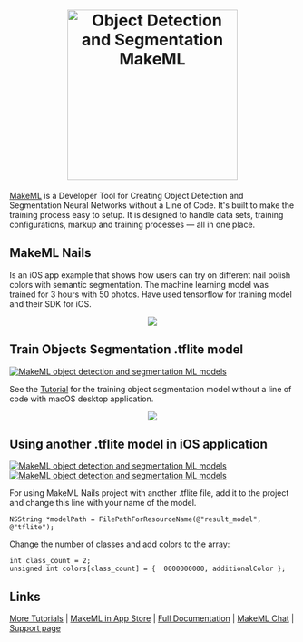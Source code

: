 <h1 align="center">
<img src="https://makeml.app/img/logo_vector.svg" width=300px href="https://makeml.app?utm_source=github&utm_medium=nails_project&utm_campaign=readme_file" alt="Object Detection and Segmentation MakeML">
</h1>

[MakeML](https://makeml.app?utm_source=github&utm_medium=nails_project&utm_campaign=readme_file) is a Developer Tool for Creating Object Detection and Segmentation Neural Networks without a Line of Code. It's built to make the training process easy to setup. It is designed to handle data sets, training configurations, markup and training processes — all in one place.

## MakeML Nails
Is an iOS app example that shows how users can try on different nail polish colors with semantic segmentation. The machine learning model was trained for 3 hours with 50 photos. Have used tensorflow for training model and their SDK for iOS.
<div align="center">
<img src="https://makeml.app/docs/assets/nails_results_MakeML_2.gif">
</div>

## Train Objects Segmentation .tflite model
[![MakeML object detection and segmentation ML models](https://img.shields.io/static/v1?label=platform&message=macOS&color=blue)](https://makeml.app)

See the [Tutorial](https://makeml.app/docs/nails_tutorial_intro?utm_source=github&utm_medium=nails_project&utm_campaign=readme_file) for the training object segmentation model without a line of code with macOS desktop application.

<div align="center">
<img src="https://makeml.app/docs/assets/nails_adding_annotations.gif">
</div>

## Using another .tflite model in iOS application
[![MakeML object detection and segmentation ML models](https://img.shields.io/static/v1?label=platform&message=iOS&color=blue)](https://makeml.app)    [![MakeML object detection and segmentation ML models](https://img.shields.io/static/v1?label=language&message=swift&nbsp;&#124;&nbsp;objective-c&color=green)](https://makeml.app)

For using MakeML Nails project with another .tflite file, add it to the project and change this line with your name of the model.
```
NSString *modelPath = FilePathForResourceName(@"result_model", @"tflite");
```

Change the number of classes and add colors to the array:
```
int class_count = 2;
unsigned int colors[class_count] = {  0000000000, additionalColor };
```

## Links

[More Tutorials](https://makeml.app/tutorials?utm_source=github&utm_medium=nails_project&utm_campaign=readme_file) | [MakeML in App Store](https://apps.apple.com/us/app/makeml/id1469520792?mt=12) | [Full Documentation](https://makeml.app/docs/doc1?utm_source=github&utm_medium=nails_project&utm_campaign=readme_file) | [MakeML Chat](https://discordapp.com/invite/vgcG3Su) | [Support page](https://makeml.app/support?utm_source=github&utm_medium=nails_project&utm_campaign=readme_file)
